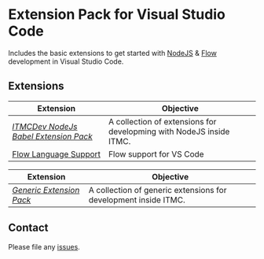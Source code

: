 # Extension Pack for Visual Studio Code

Includes the basic extensions to get started with [NodeJS](http://nodejs.com/) &amp; [Flow](https://flow.org/) development in Visual Studio Code.

## Extensions

Extension | Objective
--------- | ---------
_[ITMCDev NodeJs Babel Extension Pack](https://marketplace.visualstudio.com/items?itemName=itmcdev.node-babel-extension-pack)_ | A collection of extensions for developming with NodeJS inside ITMC.
[Flow Language Support](https://marketplace.visualstudio.com/items?itemName=aljazsim.tsco) | Flow support for VS Code

Extension | Objective
--------- | ---------
_[Generic Extension Pack](https://marketplace.visualstudio.com/items?itemName=itmcdev.generic-extension-pack)_ | A collection of generic extensions for development inside ITMC.

## Contact

Please file any [issues](https://github.com/itmcdev/vscode-extensions/issues).
